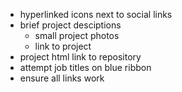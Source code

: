 - hyperlinked icons next to social links
- brief project desciptions
  - small project photos
  - link to project
- project html link to repository 
- attempt job titles on blue ribbon
- ensure all links work
